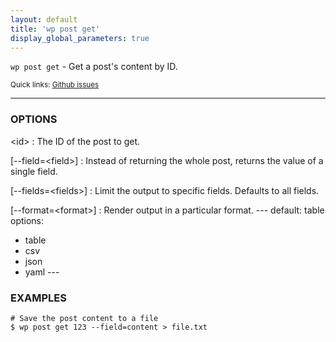 ```yaml
---
layout: default
title: 'wp post get'
display_global_parameters: true
---
```


`wp post get` - Get a post's content by ID.

<small>Quick links: <a href="https://github.com/wp-cli/wp-cli/issues?q=is%3Aopen+label%3Acommand%3Apost-get+sort%3Aupdated-desc">Github issues</a></small>

<hr />

### OPTIONS

&lt;id&gt;
: The ID of the post to get.

[\--field=&lt;field&gt;]
: Instead of returning the whole post, returns the value of a single field.

[\--fields=&lt;fields&gt;]
: Limit the output to specific fields. Defaults to all fields.

[\--format=&lt;format&gt;]
: Render output in a particular format.
\---
default: table
options:
  - table
  - csv
  - json
  - yaml
\---

### EXAMPLES

    # Save the post content to a file
    $ wp post get 123 --field=content > file.txt



